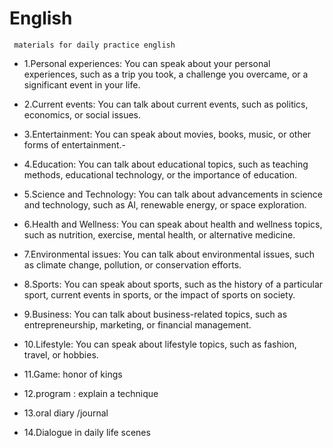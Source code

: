 # English
` materials for daily practice english`

- 1.Personal experiences: You can speak about your personal experiences, such as a trip you took, a challenge you overcame, or a significant event in your life.

- 2.Current events: You can talk about current events, such as politics, economics, or social issues.

- 3.Entertainment: You can speak about movies, books, music, or other forms of entertainment.-

- 4.Education: You can talk about educational topics, such as teaching methods, educational technology, or the importance of education.

- 5.Science and Technology: You can talk about advancements in science and technology, such as AI, renewable energy, or space exploration.

- 6.Health and Wellness: You can speak about health and wellness topics, such as nutrition, exercise, mental health, or alternative medicine.

- 7.Environmental issues: You can talk about environmental issues, such as climate change, pollution, or conservation efforts.

- 8.Sports: You can speak about sports, such as the history of a particular sport, current events in sports, or the impact of sports on society.

- 9.Business: You can talk about business-related topics, such as entrepreneurship, marketing, or financial management.

- 10.Lifestyle: You can speak about lifestyle topics, such as fashion, travel, or hobbies.

- 11.Game: honor of kings

- 12.program : explain a technique 

- 13.oral diary /journal

- 14.Dialogue in daily life scenes
